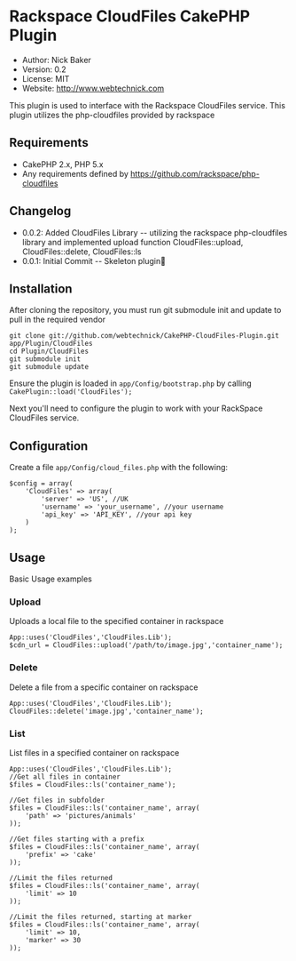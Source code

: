 # Rackspace CloudFiles CakePHP Plugin
* Author: Nick Baker
* Version: 0.2
* License: MIT
* Website: <http://www.webtechnick.com>

This plugin is used to interface with the Rackspace CloudFiles service.  This plugin utilizes the php-cloudfiles provided by rackspace

## Requirements

* CakePHP 2.x, PHP 5.x
* Any requirements defined by <https://github.com/rackspace/php-cloudfiles>

## Changelog
* 0.0.2: 	Added CloudFiles Library -- utilizing the rackspace php-cloudfiles library and implemented upload function 
					CloudFiles::upload, CloudFiles::delete, CloudFiles::ls
* 0.0.1: 	Initial Commit -- Skeleton plugin

## Installation

After cloning the repository, you must run git submodule init and update to pull in the required vendor

	git clone git://github.com/webtechnick/CakePHP-CloudFiles-Plugin.git app/Plugin/CloudFiles
	cd Plugin/CloudFiles
	git submodule init
	git submodule update
	
Ensure the plugin is loaded in `app/Config/bootstrap.php` by calling `CakePlugin::load('CloudFiles');`
	
Next you'll need to configure the plugin to work with your RackSpace CloudFiles service.

## Configuration

Create a file `app/Config/cloud_files.php` with the following:

	$config = array(
		'CloudFiles' => array(
			'server' => 'US', //UK
			'username' => 'your_username', //your username
			'api_key' => 'API_KEY', //your api key
		)
	);



## Usage

Basic Usage examples

### Upload

Uploads a local file to the specified container in rackspace

	App::uses('CloudFiles','CloudFiles.Lib');
	$cdn_url = CloudFiles::upload('/path/to/image.jpg','container_name');
	
### Delete

Delete a file from a specific container on rackspace

	App::uses('CloudFiles','CloudFiles.Lib');
	CloudFiles::delete('image.jpg','container_name');
	
### List

List files in a specified container on rackspace

	App::uses('CloudFiles','CloudFiles.Lib');
	//Get all files in container
	$files = CloudFiles::ls('container_name');
	
	//Get files in subfolder
	$files = CloudFiles::ls('container_name', array(
		'path' => 'pictures/animals'
	));
	
	//Get files starting with a prefix
	$files = CloudFiles::ls('container_name', array(
		'prefix' => 'cake'
	));
	
	//Limit the files returned
	$files = CloudFiles::ls('container_name', array(
		'limit' => 10
	));
	
	//Limit the files returned, starting at marker
	$files = CloudFiles::ls('container_name', array(
		'limit' => 10,
		'marker' => 30
	));